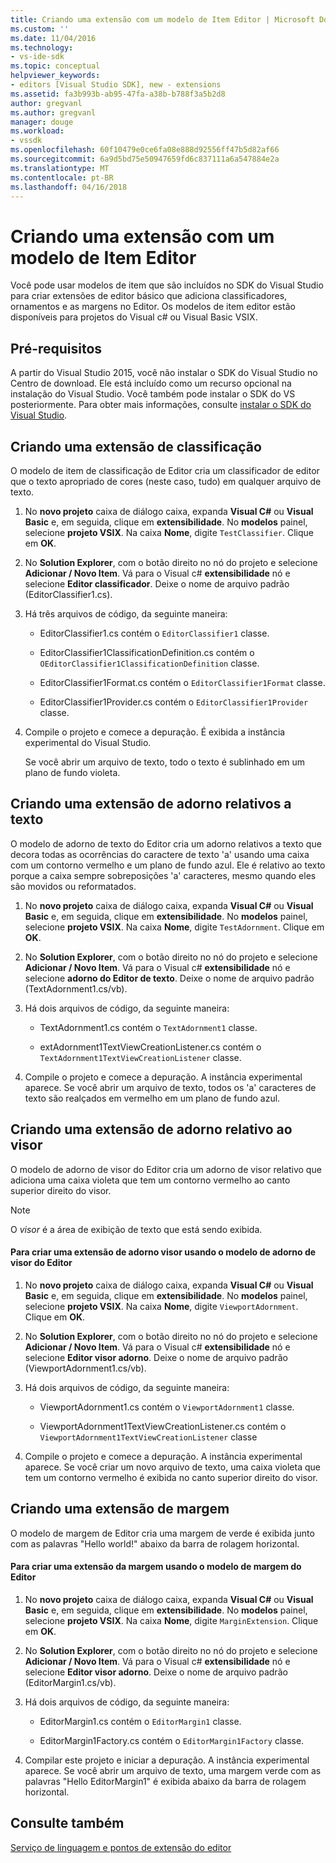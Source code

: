 ```yaml
---
title: Criando uma extensão com um modelo de Item Editor | Microsoft Docs
ms.custom: ''
ms.date: 11/04/2016
ms.technology:
- vs-ide-sdk
ms.topic: conceptual
helpviewer_keywords:
- editors [Visual Studio SDK], new - extensions
ms.assetid: fa3b993b-ab95-47fa-a38b-b788f3a5b2d8
author: gregvanl
ms.author: gregvanl
manager: douge
ms.workload:
- vssdk
ms.openlocfilehash: 60f10479e0ce6fa08e888d92556ff47b5d82af66
ms.sourcegitcommit: 6a9d5bd75e50947659fd6c837111a6a547884e2a
ms.translationtype: MT
ms.contentlocale: pt-BR
ms.lasthandoff: 04/16/2018
---
```

# <a name="creating-an-extension-with-an-editor-item-template"></a>Criando uma extensão com um modelo de Item Editor
Você pode usar modelos de item que são incluídos no SDK do Visual Studio para criar extensões de editor básico que adiciona classificadores, ornamentos e as margens no Editor. Os modelos de item editor estão disponíveis para projetos do Visual c# ou Visual Basic VSIX.  
  
## <a name="prerequisites"></a>Pré-requisitos  
 A partir do Visual Studio 2015, você não instalar o SDK do Visual Studio no Centro de download. Ele está incluído como um recurso opcional na instalação do Visual Studio. Você também pode instalar o SDK do VS posteriormente. Para obter mais informações, consulte [instalar o SDK do Visual Studio](../extensibility/installing-the-visual-studio-sdk.md).  
  
## <a name="creating-a-classifier-extension"></a>Criando uma extensão de classificação  
 O modelo de item de classificação de Editor cria um classificador de editor que o texto apropriado de cores (neste caso, tudo) em qualquer arquivo de texto.  
  
1.  No **novo projeto** caixa de diálogo caixa, expanda **Visual C#** ou **Visual Basic** e, em seguida, clique em **extensibilidade**. No **modelos** painel, selecione **projeto VSIX**. Na caixa **Nome**, digite `TestClassifier`. Clique em **OK**.  
  
2.  No **Solution Explorer**, com o botão direito no nó do projeto e selecione **Adicionar / Novo Item**. Vá para o Visual c# **extensibilidade** nó e selecione **Editor classificador**. Deixe o nome de arquivo padrão (EditorClassifier1.cs).  
  
3.  Há três arquivos de código, da seguinte maneira:  
  
    -   EditorClassifier1.cs contém o `EditorClassifier1` classe.  
  
    -   EditorClassifier1ClassificationDefinition.cs contém o `OEditorClassifier1ClassificationDefinition` classe.  
  
    -   EditorClassifier1Format.cs contém o `EditorClassifier1Format` classe.  
  
    -   EditorClassifier1Provider.cs contém o `EditorClassifier1Provider` classe.  
  
4.  Compile o projeto e comece a depuração. É exibida a instância experimental do Visual Studio.  
  
     Se você abrir um arquivo de texto, todo o texto é sublinhado em um plano de fundo violeta.  
  
## <a name="creating-a-text-relative-adornment-extension"></a>Criando uma extensão de adorno relativos a texto  
 O modelo de adorno de texto do Editor cria um adorno relativos a texto que decora todas as ocorrências do caractere de texto 'a' usando uma caixa com um contorno vermelho e um plano de fundo azul. Ele é relativo ao texto porque a caixa sempre sobreposições 'a' caracteres, mesmo quando eles são movidos ou reformatados.  
  
1.  No **novo projeto** caixa de diálogo caixa, expanda **Visual C#** ou **Visual Basic** e, em seguida, clique em **extensibilidade**. No **modelos** painel, selecione **projeto VSIX**. Na caixa **Nome**, digite `TestAdornment`. Clique em **OK**.  
  
2.  No **Solution Explorer**, com o botão direito no nó do projeto e selecione **Adicionar / Novo Item**. Vá para o Visual c# **extensibilidade** nó e selecione **adorno do Editor de texto**. Deixe o nome de arquivo padrão (TextAdornment1.cs/vb).  
  
3.  Há dois arquivos de código, da seguinte maneira:  
  
    -   TextAdornment1.cs contém o `TextAdornment1` classe.  
  
    -   extAdornment1TextViewCreationListener.cs contém o `TextAdornment1TextViewCreationListener` classe.  
  
4.  Compile o projeto e comece a depuração. A instância experimental aparece. Se você abrir um arquivo de texto, todos os 'a' caracteres de texto são realçados em vermelho em um plano de fundo azul.  
  
## <a name="creating-a-viewport-relative-adornment-extension"></a>Criando uma extensão de adorno relativo ao visor  
 O modelo de adorno de visor do Editor cria um adorno de visor relativo que adiciona uma caixa violeta que tem um contorno vermelho ao canto superior direito do visor.  
  
> [!NOTE]
>  O *visor* é a área de exibição de texto que está sendo exibida.  
  
#### <a name="to-create-a-viewport-adornment-extension-by-using-the-editor-viewport-adornment-template"></a>Para criar uma extensão de adorno visor usando o modelo de adorno de visor do Editor  
  
1.  No **novo projeto** caixa de diálogo caixa, expanda **Visual C#** ou **Visual Basic** e, em seguida, clique em **extensibilidade**. No **modelos** painel, selecione **projeto VSIX**. Na caixa **Nome**, digite `ViewportAdornment`. Clique em **OK**.  
  
2.  No **Solution Explorer**, com o botão direito no nó do projeto e selecione **Adicionar / Novo Item**. Vá para o Visual c# **extensibilidade** nó e selecione **Editor visor adorno**. Deixe o nome de arquivo padrão (ViewportAdornment1.cs/vb).  
  
3.  Há dois arquivos de código, da seguinte maneira:  
  
    -   ViewportAdornment1.cs contém o `ViewportAdornment1` classe.  
  
    -   ViewportAdornment1TextViewCreationListener.cs contém o `ViewportAdornment1TextViewCreationListener` classe  
  
4.  Compile o projeto e comece a depuração. A instância experimental aparece. Se você criar um novo arquivo de texto, uma caixa violeta que tem um contorno vermelho é exibida no canto superior direito do visor.  
  
## <a name="creating-a-margin-extension"></a>Criando uma extensão de margem  
 O modelo de margem de Editor cria uma margem de verde é exibida junto com as palavras "Hello world!" abaixo da barra de rolagem horizontal.  
  
#### <a name="to-create-a-margin-extension-by-using-the-editor-margin-template"></a>Para criar uma extensão da margem usando o modelo de margem do Editor  
  
1.  No **novo projeto** caixa de diálogo caixa, expanda **Visual C#** ou **Visual Basic** e, em seguida, clique em **extensibilidade**. No **modelos** painel, selecione **projeto VSIX**. Na caixa **Nome**, digite `MarginExtension`. Clique em **OK**.  
  
2.  No **Solution Explorer**, com o botão direito no nó do projeto e selecione **Adicionar / Novo Item**. Vá para o Visual c# **extensibilidade** nó e selecione **Editor visor adorno**. Deixe o nome de arquivo padrão (EditorMargin1.cs/vb).  
  
3.  Há dois arquivos de código, da seguinte maneira:  
  
    -   EditorMargin1.cs contém o `EditorMargin1` classe.  
  
    -   EditorMargin1Factory.cs contém o `EditorMargin1Factory` classe.  
  
4.  Compilar este projeto e iniciar a depuração. A instância experimental aparece. Se você abrir um arquivo de texto, uma margem verde com as palavras "Hello EditorMargin1" é exibida abaixo da barra de rolagem horizontal.  
  
## <a name="see-also"></a>Consulte também  
 [Serviço de linguagem e pontos de extensão do editor](../extensibility/language-service-and-editor-extension-points.md)